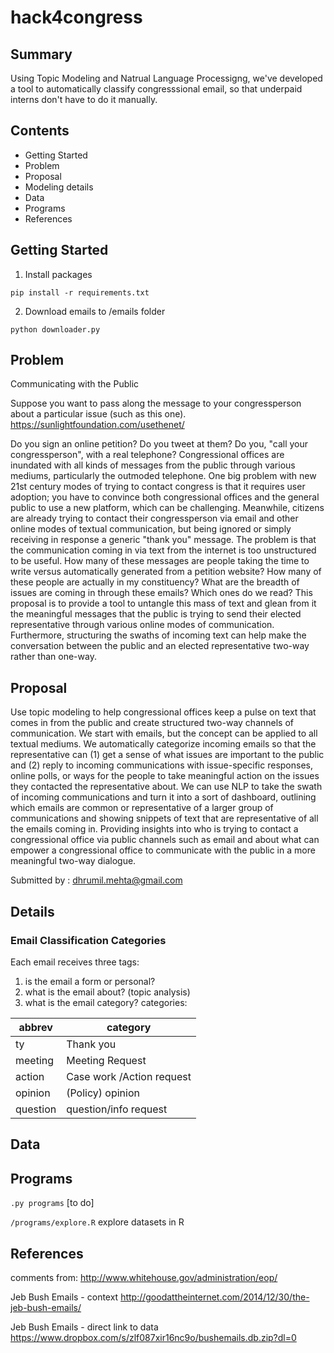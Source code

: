 # hack4congress

## Summary
Using Topic Modeling and Natrual Language Processigng, we've developed a tool to automatically classify congresssional email, so that underpaid interns don't have to do it manually.

## Contents
* Getting Started  
* Problem  
* Proposal  
* Modeling details
* Data
* Programs  
* References

## Getting Started

1. Install packages
```
pip install -r requirements.txt
```

2. Download emails to /emails folder
```
python downloader.py
```

## Problem
Communicating with the Public

Suppose you want to pass along the message to your congressperson about a particular issue (such as this one).
https://sunlightfoundation.com/usethenet/
 
Do you sign an online petition? Do you tweet at them? Do you, "call your congressperson", with a real telephone? Congressional offices are inundated with all kinds of messages from the public through various mediums, particularly the outmoded telephone. One big problem with new  21st century modes of trying to contact congress is that it requires user adoption; you have to convince both congressional offices and the general public to use a new platform, which can be challenging. Meanwhile, citizens are already trying to contact their congressperson via email and other online modes of textual communication, but being ignored or simply receiving in response a generic "thank you" message. The problem is that the communication coming in via text from the internet is too unstructured to be useful. How many of these messages are people taking the time to write versus automatically generated from a petition website? How many of these people are actually in my constituency?  What are the breadth of issues are coming in through these emails? Which ones do we read? This proposal is to provide a tool to untangle this mass of text and glean from it the meaningful messages that the public is trying to send their elected representative through various online modes of communication. Furthermore, structuring the swaths of incoming text can help make the conversation between the public and an elected representative two-way rather than one-way. 


## Proposal

Use topic modeling to help congressional offices keep a pulse on text that comes in from the public and create structured two-way channels of communication. We start with emails, but the concept can be applied to all textual mediums. We automatically categorize incoming emails so that the representative can (1) get a sense of what issues are important to the public and (2) reply to incoming communications with issue-specific responses, online polls, or ways for the people to take meaningful action on the issues they contacted the representative about. We can use NLP to take the swath of incoming communications and turn it into a sort of dashboard, outlining which emails are common or representative of a larger group of communications and showing snippets of text that are representative of all the emails coming in. Providing insights into who is trying to contact a congressional office via public channels such as email and about what can empower a congressional office to communicate with the public in a more meaningful two-way dialogue.

Submitted by : dhrumil.mehta@gmail.com


## Details

### Email Classification Categories

Each email receives three tags:

1. is the email a form or personal?
2. what is the email about? (topic analysis)
3. what is the email category? categories:

|abbrev|category
|---|---
|ty		| Thank you
|meeting |Meeting Request
|action |Case work /Action request
|opinion |(Policy) opinion
|question |question/info request



## Data



## Programs
`.py programs`
 [to do]

`/programs/explore.R`
explore datasets in R



## References
comments from:
http://www.whitehouse.gov/administration/eop/

Jeb Bush Emails - context
http://goodattheinternet.com/2014/12/30/the-jeb-bush-emails/

Jeb Bush Emails - direct link to data
https://www.dropbox.com/s/zlf087xir16nc9o/bushemails.db.zip?dl=0

